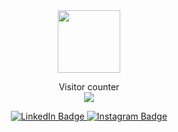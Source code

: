 <div id="header" align="center">
  <img src="https://media.giphy.com/media/v1.Y2lkPTc5MGI3NjExYXlzODM0bGcxNDFubzJlMm1kMTQxN3h2ZXlhNmgxdGNidGVyem01eSZlcD12MV9pbnRlcm5hbF9naWZfYnlfaWQmY3Q9cw/jdPMeyv9rn0hZHh8n9/giphy.gif" width="100"/>
</div>

<p align="center"> 
  Visitor counter<br>
  <img src="https://profile-counter.glitch.me/romanmufid16/count.svg" />
</p>

<div id="badges" align="center">
  <a href="https://www.linkedin.com/in/romanmufid16/">
    <img src="https://img.shields.io/badge/LinkedIn-blue?style=for-the-badge&logo=linkedin&logoColor=white" alt="LinkedIn Badge"/>
  </a>
  <a href="https://www.instagram.com/romanmufid16/">
    <img src="https://img.shields.io/badge/Instagram-E4405F?style=for-the-badge&logo=instagram&logoColor=white" alt="Instagram Badge"/>
  </a>
</div>

<!-- ### Hi there 👋 -->

<!--

Here are some ideas to get you started:

- 🔭 I’m currently working on ...
- 🌱 I’m currently learning ...
- 👯 I’m looking to collaborate on ...
- 🤔 I’m looking for help with ...
- 💬 Ask me about ...
- 📫 How to reach me: ...
- 😄 Pronouns: ...
- ⚡ Fun fact: ...
-->
